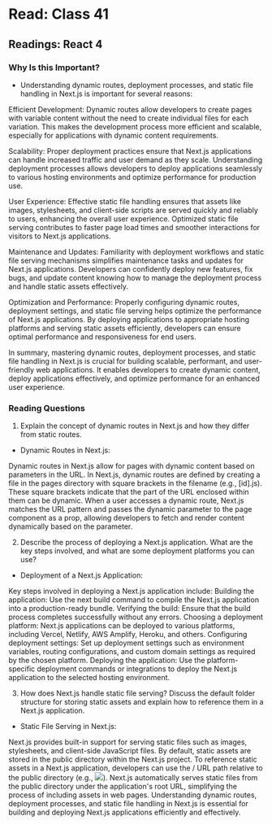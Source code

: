 # Read: Class 41

## Readings: React 4 



### Why Is this Important?

- Understanding dynamic routes, deployment processes, and static file handling in Next.js is important for several reasons:

Efficient Development: Dynamic routes allow developers to create pages with variable content without the need to create individual files for each variation. This makes the development process more efficient and scalable, especially for applications with dynamic content requirements.

Scalability: Proper deployment practices ensure that Next.js applications can handle increased traffic and user demand as they scale. Understanding deployment processes allows developers to deploy applications seamlessly to various hosting environments and optimize performance for production use.

User Experience: Effective static file handling ensures that assets like images, stylesheets, and client-side scripts are served quickly and reliably to users, enhancing the overall user experience. Optimized static file serving contributes to faster page load times and smoother interactions for visitors to Next.js applications.

Maintenance and Updates: Familiarity with deployment workflows and static file serving mechanisms simplifies maintenance tasks and updates for Next.js applications. Developers can confidently deploy new features, fix bugs, and update content knowing how to manage the deployment process and handle static assets effectively.

Optimization and Performance: Properly configuring dynamic routes, deployment settings, and static file serving helps optimize the performance of Next.js applications. By deploying applications to appropriate hosting platforms and serving static assets efficiently, developers can ensure optimal performance and responsiveness for end users.

In summary, mastering dynamic routes, deployment processes, and static file handling in Next.js is crucial for building scalable, performant, and user-friendly web applications. It enables developers to create dynamic content, deploy applications effectively, and optimize performance for an enhanced user experience.


### Reading Questions

1. Explain the concept of dynamic routes in Next.js and how they differ from static routes.

- Dynamic Routes in Next.js:

Dynamic routes in Next.js allow for pages with dynamic content based on parameters in the URL.
In Next.js, dynamic routes are defined by creating a file in the pages directory with square brackets in the filename (e.g., [id].js).
These square brackets indicate that the part of the URL enclosed within them can be dynamic.
When a user accesses a dynamic route, Next.js matches the URL pattern and passes the dynamic parameter to the page component as a prop, allowing developers to fetch and render content dynamically based on the parameter.


2. Describe the process of deploying a Next.js application. What are the key steps involved, and what are some deployment platforms you can use?

- Deployment of a Next.js Application:

Key steps involved in deploying a Next.js application include:
Building the application: Use the next build command to compile the Next.js application into a production-ready bundle.
Verifying the build: Ensure that the build process completes successfully without any errors.
Choosing a deployment platform: Next.js applications can be deployed to various platforms, including Vercel, Netlify, AWS Amplify, Heroku, and others.
Configuring deployment settings: Set up deployment settings such as environment variables, routing configurations, and custom domain settings as required by the chosen platform.
Deploying the application: Use the platform-specific deployment commands or integrations to deploy the Next.js application to the selected hosting environment.

3. How does Next.js handle static file serving? Discuss the default folder structure for storing static assets and explain how to reference them in a Next.js application.

- Static File Serving in Next.js:

Next.js provides built-in support for serving static files such as images, stylesheets, and client-side JavaScript files.
By default, static assets are stored in the public directory within the Next.js project.
To reference static assets in a Next.js application, developers can use the / URL path relative to the public directory (e.g., <img src="/images/logo.png" />).
Next.js automatically serves static files from the public directory under the application's root URL, simplifying the process of including assets in web pages.
Understanding dynamic routes, deployment processes, and static file handling in Next.js is essential for building and deploying Next.js applications efficiently and effectively.